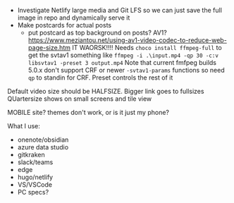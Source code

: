- Investigate Netlify large media and Git LFS so we can just save the full image in repo and dynamically serve it
- Make postcards for actual posts
  - put postcard as top background on posts?
  AV1?
  https://www.meziantou.net/using-av1-video-codec-to-reduce-web-page-size.htm
  IT WAORSK!!!! 
  Needs `choco install ffmpeg-full` to get the svtav1
  something like `ffmpeg -i .\input.mp4 -qp 30 -c:v libsvtav1 -preset 3 output.mp4`
  Note that current fmfpeg builds 5.0.x don't support CRF or newer `-svtav1-params` functions so need `qp` to standin for CRF.
  Preset controls the rest of it


Default video size should be HALFSIZE.
Bigger link goes to fullsizes
QUartersize shows on small screens and tile view



  MOBILE site?
  themes don't work, or is it just my phone?



  What I use:
  - onenote/obsidian
  - azure data studio
  - gitkraken
  - slack/teams
  - edge
  - hugo/netlify
  - VS/VSCode
  - PC specs?
